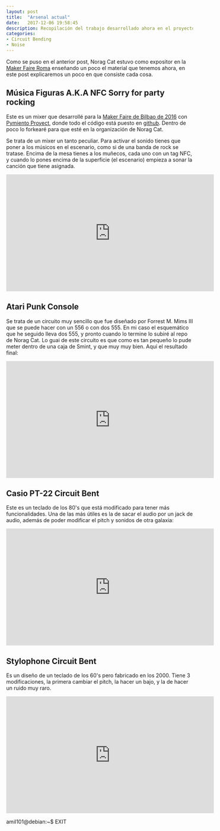```yaml
---
layout: post
title:  "Arsenal actual"
date:   2017-12-06 19:58:45
description: Recopilación del trabajo desarrollado ahora en el proyecto.
categories:
- Circuit Bending
- Noise
---
```


Como se puso en el anterior post, Norag Cat estuvo como expositor en la [Maker Faire Roma](http://www.makerfairerome.eu/it/espositori/?ids=6765) enseñando un poco el material que tenemos ahora, en este post explicaremos un poco en que consiste cada cosa.

## Música Figuras A.K.A NFC Sorry for party rocking
Este es un mixer que desarrollé para la [Maker Faire de Bilbao de 2016](https://bilbao.makerfaire.com/) con [Pymiento Proyect](http://thepymientoproject.com/), donde todo el código está puesto en [github](https://github.com/PymientoProject/MusicaFiguras). Dentro de poco lo forkearé para que esté en la organización de Norag Cat.

Se trata de un mixer un tanto peculiar. Para activar el sonido tienes que poner a los músicos en el escenario, como si de una banda de rock se tratase. Encima de la mesa tienes a los muñecos, cada uno con un tag NFC, y cuando lo pones encima de la superficie (el escenario) empieza a sonar la canción que tiene asignada.

<iframe width="560" height="315" style="text-align:center" src="https://www.youtube.com/embed/3HUkgzFq6Es" frameborder="0" gesture="media" allow="encrypted-media" allowfullscreen></iframe>

## Atari Punk Console
Se trata de un circuito muy sencillo que fue diseñado por Forrest M. Mims III que se puede hacer con un 556 o con dos 555. En mi caso el esquemático que he seguido lleva dos 555, y pronto cuando lo termine lo subiré al repo de Norag Cat. Lo guai de este circuito es que como es tan pequeño lo pude meter dentro de una caja de Smint, y que muy muy bien. Aquí el resultado final:

<iframe width="560" height="315" style="text-align:center" src="https://www.youtube.com/embed/RVv12mv_4so" frameborder="0" gesture="media" allow="encrypted-media" allowfullscreen></iframe>

## Casio PT-22 Circuit Bent
Este es un teclado de los 80's que está modificado para tener más funcionalidades. Una de las más útiles es la de sacar el audio por un jack de audio, además de poder modificar el pitch y sonidos de otra galaxia:

<iframe width="560" height="315" style="text-align:center" src="https://www.youtube.com/embed/ZmsRq9INflc" frameborder="0" gesture="media" allow="encrypted-media" allowfullscreen></iframe>

## Stylophone Circuit Bent
Es un diseño de un teclado de los 60's pero fabricado en los 2000. Tiene 3 modificaciones, la primera cambiar el pitch, la hacer un bajo, y la de hacer un ruido muy raro.

<iframe width="560" height="315" style="text-align:center" src="https://www.youtube.com/embed/ZZlUJdHOEEk" frameborder="0" gesture="media" allow="encrypted-media" allowfullscreen></iframe>

amil101@debian:~$ EXIT
